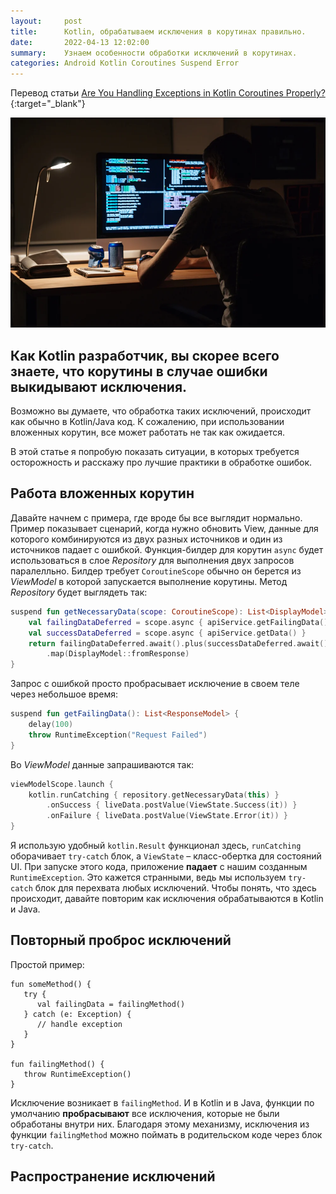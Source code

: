 ```yaml
---
layout:     post
title:      Kotlin, обрабатываем исключения в корутинах правильно.
date:       2022-04-13 12:02:00
summary:    Узнаем особенности обработки исключений в корутинах.
categories: Android Kotlin Coroutines Suspend Error
---
```


Перевод статьи [Are You Handling Exceptions in Kotlin Coroutines Properly?](https://www.netguru.com/blog/exceptions-in-kotlin-coroutines){:target="_blank"}

![coding image](/images/2022-04-13-coroutines-errors-handling/1.webp)

## Как Kotlin разработчик, вы скорее всего знаете, что корутины в случае ошибки выкидывают исключения.

Возможно вы думаете, что обработка таких исключений, происходит как обычно в Kotlin/Java код. К сожалению, при использовании вложенных корутин, все может работать не так как ожидается.

В этой статье я попробую показать ситуации, в которых требуется осторожность и расскажу про лучшие практики в обработке ошибок.

## Работа вложенных корутин

Давайте начнем с примера, где вроде бы все выглядит нормально.
Пример показывает сценарий, когда нужно обновить View, данные для которого комбинируются из двух разных источников и один из источников падает с ошибкой. Функция-билдер для корутин `async` будет использоваться в слое _Repository_ для выполнения двух запросов паралелльно. Билдер требует `CoroutineScope` обычно он берется из _ViewModel_ в которой запускается выполнение корутины. Метод _Repository_ будет выглядеть так:

```kotlin
suspend fun getNecessaryData(scope: CoroutineScope): List<DisplayModel> {
    val failingDataDeferred = scope.async { apiService.getFailingData() }
    val successDataDeferred = scope.async { apiService.getData() }
    return failingDataDeferred.await().plus(successDataDeferred.await())
        .map(DisplayModel::fromResponse)
}
```

Запрос с ошибкой просто пробрасывает исключение в своем теле через небольшое время:

```kotlin
suspend fun getFailingData(): List<ResponseModel> {
    delay(100)
    throw RuntimeException("Request Failed")
}
```

Во _ViewModel_ данные запрашиваются так:
```kotlin
viewModelScope.launch {
    kotlin.runCatching { repository.getNecessaryData(this) }
        .onSuccess { liveData.postValue(ViewState.Success(it)) }
        .onFailure { liveData.postValue(ViewState.Error(it)) }
}
```
Я использую удобный `kotlin.Result` функционал здесь, `runCatching` оборачивает `try-catch` блок, a `ViewState` – класс-обертка для состояний UI.
При запуске этого кода, приложение **падает** с нашим созданным `RuntimeException`. Это кажется странными, ведь мы используем `try-catch` блок для перехвата любых исключений.
Чтобы понять, что здесь происходит, давайте повторим как исключения обрабатываются в Kotlin и Java.

## Повторный проброс исключений

Простой пример:
```koltin
fun someMethod() {
   try {
      val failingData = failingMethod()
   } catch (e: Exception) {
      // handle exception
   }
}

fun failingMethod() {
   throw RuntimeException()
}
```

Исключение возникает в `failingMethod`. И в Kotlin и в Java, функции по умолчанию **пробрасывают** все исключения, которые не были обработаны внутри них. Благодаря этому механизму, исключения из функции `failingMethod` можно поймать в родительском коде через блок `try-catch`.

## Распространение исключений


































